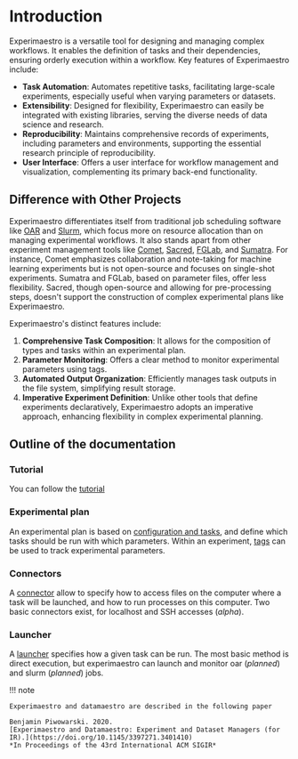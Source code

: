 # Introduction

Experimaestro is a versatile tool for designing and managing complex workflows.
It enables the definition of tasks and their dependencies, ensuring orderly
execution within a workflow. Key features of Experimaestro include:

- **Task Automation**: Automates repetitive tasks, facilitating large-scale
  experiments, especially useful when varying parameters or datasets.
- **Extensibility**: Designed for flexibility, Experimaestro can easily be integrated with
  existing libraries, serving the diverse needs of data science and research.
- **Reproducibility**: Maintains comprehensive records of experiments, including
  parameters and environments, supporting the essential research principle of
  reproducibility.
- **User Interface**: Offers a user interface for workflow management and
  visualization, complementing its primary back-end functionality.

## Difference with Other Projects

Experimaestro differentiates itself from traditional job scheduling software
like [OAR](https://oar.imag.fr) and [Slurm](https://slurm.schedmd.com), which
focus more on resource allocation than on managing experimental workflows. It
also stands apart from other experiment management tools like
[Comet](https://www.comet.ml), [Sacred](https://github.com/IDSIA/sacred),
[FGLab](https://github.com/Kaixhin/FGLab), and
[Sumatra](http://neuralensemble.org/sumatra/). For instance, Comet emphasizes
collaboration and note-taking for machine learning experiments but is not
open-source and focuses on single-shot experiments. Sumatra and FGLab, based on
parameter files, offer less flexibility. Sacred, though open-source and allowing
for pre-processing steps, doesn't support the construction of complex
experimental plans like Experimaestro.

Experimaestro's distinct features include:

1. **Comprehensive Task Composition**: It allows for the composition of types
   and tasks within an experimental plan.
2. **Parameter Monitoring**: Offers a clear method to monitor experimental
   parameters using tags.
3. **Automated Output Organization**: Efficiently manages task outputs in the
   file system, simplifying result storage.
4. **Imperative Experiment Definition**: Unlike other tools that define
   experiments declaratively, Experimaestro adopts an imperative approach,
   enhancing flexibility in complex experimental planning.

## Outline of the documentation

### Tutorial

You can follow the [tutorial](./tutorial.md)

### Experimental plan

An experimental plan is based on [configuration and tasks](./experiments/config.md), and define which tasks should be run with which parameters. Within an experiment, [tags](./experiments/plan.md#tags) can be used to track experimental parameters.

### Connectors

A [connector](./connectors/index.md) allow to specify how to access files on the computer where a task will be launched, and how to run processes on this computer. Two basic connectors exist, for localhost and SSH accesses (_alpha_).

### Launcher

A [launcher](./launchers/index.md) specifies how a given task can be run. The most basic method is direct execution, but experimaestro can launch and monitor oar (_planned_) and slurm (_planned_) jobs.


!!! note

    Experimaestro and datamaestro are described in the following paper

    Benjamin Piwowarski. 2020.
    [Experimaestro and Datamaestro: Experiment and Dataset Managers (for IR).](https://doi.org/10.1145/3397271.3401410)
    *In Proceedings of the 43rd International ACM SIGIR*

